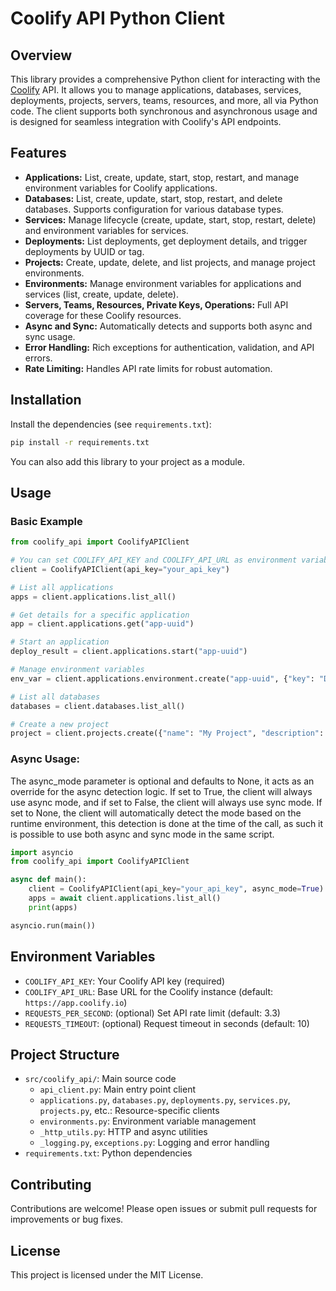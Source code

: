 # Coolify API Python Client

## Overview

This library provides a comprehensive Python client for interacting with the [Coolify](https://coolify.io) API. It allows you to manage applications, databases, services, deployments, projects, servers, teams, resources, and more, all via Python code. The client supports both synchronous and asynchronous usage and is designed for seamless integration with Coolify's API endpoints.

## Features

- **Applications:** List, create, update, start, stop, restart, and manage environment variables for Coolify applications.
- **Databases:** List, create, update, start, stop, restart, and delete databases. Supports configuration for various database types.
- **Services:** Manage lifecycle (create, update, start, stop, restart, delete) and environment variables for services.
- **Deployments:** List deployments, get deployment details, and trigger deployments by UUID or tag.
- **Projects:** Create, update, delete, and list projects, and manage project environments.
- **Environments:** Manage environment variables for applications and services (list, create, update, delete).
- **Servers, Teams, Resources, Private Keys, Operations:** Full API coverage for these Coolify resources.
- **Async and Sync:** Automatically detects and supports both async and sync usage.
- **Error Handling:** Rich exceptions for authentication, validation, and API errors.
- **Rate Limiting:** Handles API rate limits for robust automation.

## Installation

Install the dependencies (see `requirements.txt`):

```bash
pip install -r requirements.txt
```

You can also add this library to your project as a module.

## Usage

### Basic Example

```python
from coolify_api import CoolifyAPIClient

# You can set COOLIFY_API_KEY and COOLIFY_API_URL as environment variables, or pass them directly
client = CoolifyAPIClient(api_key="your_api_key")

# List all applications
apps = client.applications.list_all()

# Get details for a specific application
app = client.applications.get("app-uuid")

# Start an application
deploy_result = client.applications.start("app-uuid")

# Manage environment variables
env_var = client.applications.environment.create("app-uuid", {"key": "DATABASE_URL", "value": "postgresql://..."})

# List all databases
databases = client.databases.list_all()

# Create a new project
project = client.projects.create({"name": "My Project", "description": "Project description"})
```

### Async Usage:

The async_mode parameter is optional and defaults to None, it acts as an override for the async detection logic.  If set to True, the client will always use async mode, and if set to False, the client will always use sync mode. If set to None, the client will automatically detect the mode based on the runtime environment, this detection is done at the time of the call, as such it is possible to use both async and sync mode in the same script.

```python
import asyncio
from coolify_api import CoolifyAPIClient

async def main():
    client = CoolifyAPIClient(api_key="your_api_key", async_mode=True)
    apps = await client.applications.list_all()
    print(apps)

asyncio.run(main())
```

## Environment Variables

- `COOLIFY_API_KEY`: Your Coolify API key (required)
- `COOLIFY_API_URL`: Base URL for the Coolify instance (default: `https://app.coolify.io`)
- `REQUESTS_PER_SECOND`: (optional) Set API rate limit (default: 3.3)
- `REQUESTS_TIMEOUT`: (optional) Request timeout in seconds (default: 10)

## Project Structure

- `src/coolify_api/`: Main source code
    - `api_client.py`: Main entry point client
    - `applications.py`, `databases.py`, `deployments.py`, `services.py`, `projects.py`, etc.: Resource-specific clients
    - `environments.py`: Environment variable management
    - `_http_utils.py`: HTTP and async utilities
    - `_logging.py`, `exceptions.py`: Logging and error handling
- `requirements.txt`: Python dependencies

## Contributing

Contributions are welcome! Please open issues or submit pull requests for improvements or bug fixes.

## License

This project is licensed under the MIT License.

